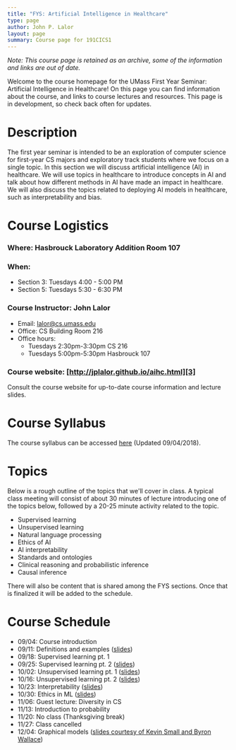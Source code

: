 ```yaml
---
title: "FYS: Artificial Intelligence in Healthcare"
type: page
author: John P. Lalor
layout: page
summary: Course page for 191CICS1
---
```


*Note: This course page is retained as an archive, some of the information and links are out of date.*

Welcome to the course homepage for the UMass First Year Seminar: Artificial Intelligence in Healthcare! On this page you can find information about the course, and links to course lectures and resources. This page is in development, so check back often for updates.

# Description
The first year seminar is intended to be an exploration of computer science for first-year CS majors and exploratory track students where we focus on a single topic. In this section we will discuss artificial intelligence (AI) in healthcare. We will use topics in healthcare to introduce concepts in AI and talk about how different methods in AI have made an impact in healthcare. We will also discuss the topics related to deploying AI models in healthcare, such as interpretability and bias.

# Course Logistics
### Where: Hasbrouck Laboratory Addition Room 107

### When:

- Section 3: Tuesdays 4:00 - 5:00 PM
- Section 5: Tuesdays 5:30 - 6:30 PM

### Course Instructor: John Lalor

- Email: lalor@cs.umass.edu
- Office: CS Building Room 216
- Office hours:
    - Tuesdays 2:30pm-3:30pm CS 216
    - Tuesdays 5:00pm-5:30pm Hasbrouck 107

### Course website: [http://jplalor.github.io/aihc.html][3]

Consult the course website for up-to-date course information and lecture slides.


# Course Syllabus
The course syllabus can be accessed [here][4] (Updated 09/04/2018).

# Topics
Below is a rough outline of the topics that we'll cover in class. A typical class meeting will consist of about 30 minutes of lecture introducing one of the topics below, followed by a 20-25 minute activity related to the topic.

- Supervised learning
- Unsupervised learning
- Natural language processing 
- Ethics of AI 
- AI interpretability
- Standards and ontologies
- Clinical reasoning and probabilistic inference
- Causal inference

There will also be content that is shared among the FYS sections. Once that is finalized it will be added to the schedule.

# Course Schedule

- 09/04: Course introduction 
- 09/11: Definitions and examples ([slides][5])
- 09/18: Supervised learning pt. 1 
- 09/25: Supervised learning pt. 2 ([slides][6])
- 10/02: Unsupervised learning pt. 1 ([slides][7])
- 10/16: Unsupervised learning pt. 2 ([slides][8])
- 10/23: Interpretability ([slides][9])
- 10/30: Ethics in ML ([slides][10])
- 11/06: Guest lecture: Diversity in CS
- 11/13: Introduction to probability
- 11/20: No class (Thanksgiving break)
- 11/27: Class cancelled
- 12/04: Graphical models ([slides courtesy of Kevin Small and Byron Wallace][11])

[1]:http://www.umass.edu/registrar
[2]:http://www.umass.edu/registrar/sites/default/files/academicregs.pdf
[3]:http://jplalor.github.io/aihc.html
[4]:/pdf/fys18_syllabus.pdf
[5]:/pdf/aihc_09_11.pdf
[6]:/pdf/aihc_09_25.pdf
[7]:/pdf/aihc_10_02.pdf
[8]:/pdf/aihc_10_16.pdf
[9]:/pdf/aihc_10_23.pdf
[10]:/pdf/aihc_10_30.pdf
[11]:https://www.cs.tufts.edu/comp/150AIH/pdf/lecture3.pdf